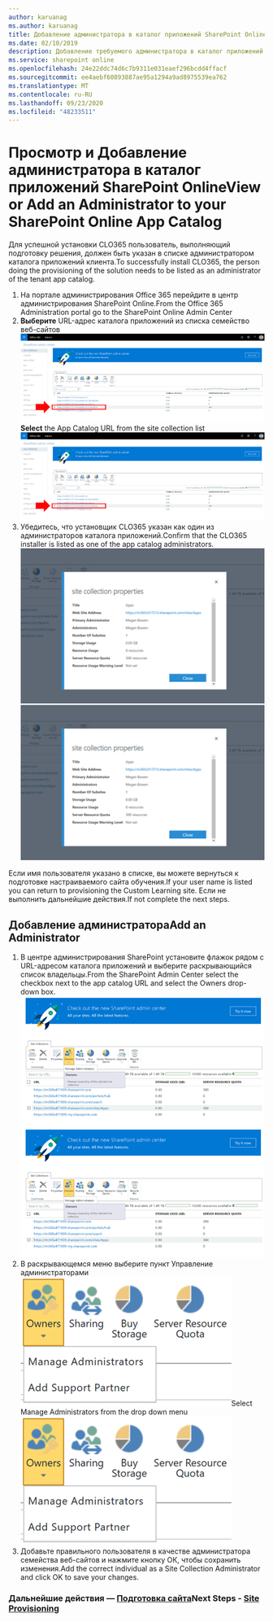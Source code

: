 ```yaml
---
author: karuanag
ms.author: karuanag
title: Добавление администратора в каталог приложений SharePoint Online
ms.date: 02/10/2019
description: Добавление требуемого администратора в каталог приложений
ms.service: sharepoint online
ms.openlocfilehash: 24e22ddc74d6c7b9311e031eaef296bcdd4ffacf
ms.sourcegitcommit: ee4aebf60893887ae95a1294a9ad8975539ea762
ms.translationtype: MT
ms.contentlocale: ru-RU
ms.lasthandoff: 09/23/2020
ms.locfileid: "48233511"
---
```

# <a name="view-or-add-an-administrator-to-your-sharepoint-online-app-catalog"></a><span data-ttu-id="10d28-103">Просмотр и Добавление администратора в каталог приложений SharePoint Online</span><span class="sxs-lookup"><span data-stu-id="10d28-103">View or Add an Administrator to your SharePoint Online App Catalog</span></span>

<span data-ttu-id="10d28-104">Для успешной установки CLO365 пользователь, выполняющий подготовку решения, должен быть указан в списке администратором каталога приложений клиента.</span><span class="sxs-lookup"><span data-stu-id="10d28-104">To successfully install CLO365, the person doing the provisioning of the solution needs to be listed as an administrator of the tenant app catalog.</span></span>

1. <span data-ttu-id="10d28-105">На портале администрирования Office 365 перейдите в центр администрирования SharePoint Online.</span><span class="sxs-lookup"><span data-stu-id="10d28-105">From the Office 365 Administration portal go to the SharePoint Online Admin Center</span></span>
1. <span data-ttu-id="10d28-106">**Выберите** URL-адрес каталога приложений из списка семейство веб-сайтов ![appadmin_url.png](media/appadmin_url.png)</span><span class="sxs-lookup"><span data-stu-id="10d28-106">**Select** the App Catalog URL from the site collection list ![appadmin_url.png](media/appadmin_url.png)</span></span>
1. <span data-ttu-id="10d28-107">Убедитесь, что установщик CLO365 указан как один из администраторов каталога приложений.</span><span class="sxs-lookup"><span data-stu-id="10d28-107">Confirm that the CLO365 installer is listed as one of the app catalog administrators.</span></span>
<span data-ttu-id="10d28-108">![appadmin_dialog.png](media/appadmin_dialog.png)</span><span class="sxs-lookup"><span data-stu-id="10d28-108">![appadmin_dialog.png](media/appadmin_dialog.png)</span></span>

<span data-ttu-id="10d28-109">Если имя пользователя указано в списке, вы можете вернуться к подготовке настраиваемого сайта обучения.</span><span class="sxs-lookup"><span data-stu-id="10d28-109">If your user name is listed you can return to provisioning the Custom Learning site.</span></span>  <span data-ttu-id="10d28-110">Если не выполнить дальнейшие действия.</span><span class="sxs-lookup"><span data-stu-id="10d28-110">If not complete the next steps.</span></span> 

## <a name="add-an-administrator"></a><span data-ttu-id="10d28-111">Добавление администратора</span><span class="sxs-lookup"><span data-stu-id="10d28-111">Add an Administrator</span></span>

1. <span data-ttu-id="10d28-112">В центре администрирования SharePoint установите флажок рядом с URL-адресом каталога приложений и выберите раскрывающийся список владельцы.</span><span class="sxs-lookup"><span data-stu-id="10d28-112">From the SharePoint Admin Center select the checkbox next to the app catalog URL and select the Owners drop-down box.</span></span>
<span data-ttu-id="10d28-113">![appadmin_owner.png](media/appadmin_owner.png)</span><span class="sxs-lookup"><span data-stu-id="10d28-113">![appadmin_owner.png](media/appadmin_owner.png)</span></span>
1. <span data-ttu-id="10d28-114">В раскрывающемся меню выберите пункт Управление администраторами ![appadmin_owner.png](media/appadmin_manage.png)</span><span class="sxs-lookup"><span data-stu-id="10d28-114">Select Manage Administrators from the drop down menu ![appadmin_owner.png](media/appadmin_manage.png)</span></span>
1. <span data-ttu-id="10d28-115">Добавьте правильного пользователя в качестве администратора семейства веб-сайтов и нажмите кнопку ОК, чтобы сохранить изменения.</span><span class="sxs-lookup"><span data-stu-id="10d28-115">Add the correct individual as a Site Collection Administrator and click OK to save your changes.</span></span>

### <a name="next-steps---site-provisioning"></a><span data-ttu-id="10d28-116">Дальнейшие действия — [Подготовка сайта](installsitepackage.md)</span><span class="sxs-lookup"><span data-stu-id="10d28-116">Next Steps - [Site Provisioning](installsitepackage.md)</span></span>
